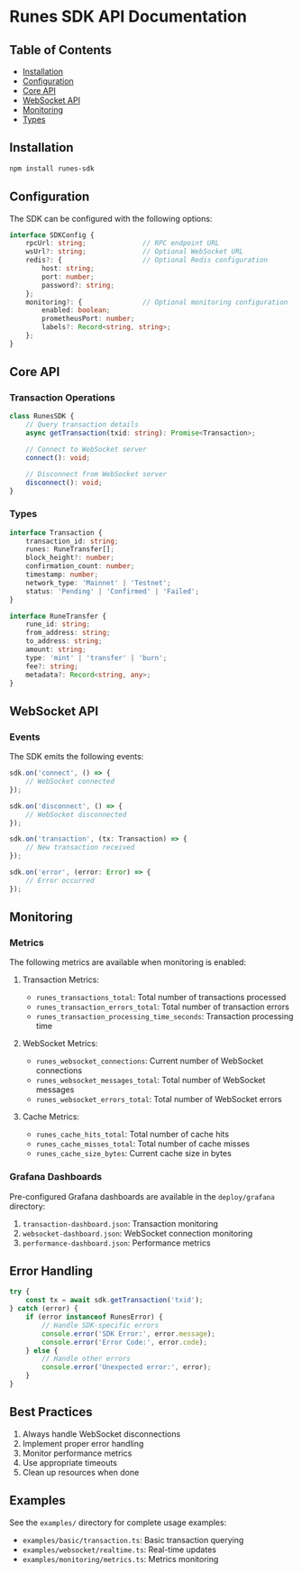 # Runes SDK API Documentation

## Table of Contents

- [Installation](#installation)
- [Configuration](#configuration)
- [Core API](#core-api)
- [WebSocket API](#websocket-api)
- [Monitoring](#monitoring)
- [Types](#types)

## Installation

```bash
npm install runes-sdk
```

## Configuration

The SDK can be configured with the following options:

```typescript
interface SDKConfig {
    rpcUrl: string;              // RPC endpoint URL
    wsUrl?: string;              // Optional WebSocket URL
    redis?: {                    // Optional Redis configuration
        host: string;
        port: number;
        password?: string;
    };
    monitoring?: {               // Optional monitoring configuration
        enabled: boolean;
        prometheusPort: number;
        labels?: Record<string, string>;
    };
}
```

## Core API

### Transaction Operations

```typescript
class RunesSDK {
    // Query transaction details
    async getTransaction(txid: string): Promise<Transaction>;

    // Connect to WebSocket server
    connect(): void;

    // Disconnect from WebSocket server
    disconnect(): void;
}
```

### Types

```typescript
interface Transaction {
    transaction_id: string;
    runes: RuneTransfer[];
    block_height?: number;
    confirmation_count: number;
    timestamp: number;
    network_type: 'Mainnet' | 'Testnet';
    status: 'Pending' | 'Confirmed' | 'Failed';
}

interface RuneTransfer {
    rune_id: string;
    from_address: string;
    to_address: string;
    amount: string;
    type: 'mint' | 'transfer' | 'burn';
    fee?: string;
    metadata?: Record<string, any>;
}
```

## WebSocket API

### Events

The SDK emits the following events:

```typescript
sdk.on('connect', () => {
    // WebSocket connected
});

sdk.on('disconnect', () => {
    // WebSocket disconnected
});

sdk.on('transaction', (tx: Transaction) => {
    // New transaction received
});

sdk.on('error', (error: Error) => {
    // Error occurred
});
```

## Monitoring

### Metrics

The following metrics are available when monitoring is enabled:

1. Transaction Metrics:
   - `runes_transactions_total`: Total number of transactions processed
   - `runes_transaction_errors_total`: Total number of transaction errors
   - `runes_transaction_processing_time_seconds`: Transaction processing time

2. WebSocket Metrics:
   - `runes_websocket_connections`: Current number of WebSocket connections
   - `runes_websocket_messages_total`: Total number of WebSocket messages
   - `runes_websocket_errors_total`: Total number of WebSocket errors

3. Cache Metrics:
   - `runes_cache_hits_total`: Total number of cache hits
   - `runes_cache_misses_total`: Total number of cache misses
   - `runes_cache_size_bytes`: Current cache size in bytes

### Grafana Dashboards

Pre-configured Grafana dashboards are available in the `deploy/grafana` directory:

1. `transaction-dashboard.json`: Transaction monitoring
2. `websocket-dashboard.json`: WebSocket connection monitoring
3. `performance-dashboard.json`: Performance metrics

## Error Handling

```typescript
try {
    const tx = await sdk.getTransaction('txid');
} catch (error) {
    if (error instanceof RunesError) {
        // Handle SDK-specific errors
        console.error('SDK Error:', error.message);
        console.error('Error Code:', error.code);
    } else {
        // Handle other errors
        console.error('Unexpected error:', error);
    }
}
```

## Best Practices

1. Always handle WebSocket disconnections
2. Implement proper error handling
3. Monitor performance metrics
4. Use appropriate timeouts
5. Clean up resources when done

## Examples

See the `examples/` directory for complete usage examples:

- `examples/basic/transaction.ts`: Basic transaction querying
- `examples/websocket/realtime.ts`: Real-time updates
- `examples/monitoring/metrics.ts`: Metrics monitoring 